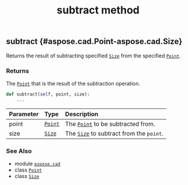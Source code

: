 ﻿---
title: subtract method
second_title: Aspose.CAD for Python via .NET API References
description: 
type: docs
weight: 60
url: /aspose.cad/point/subtract/
is_root: false
---

## subtract {#aspose.cad.Point-aspose.cad.Size}

Returns the result of subtracting specified [`Size`](/cad/python-net/aspose.cad/size) from the specified [`Point`](/cad/python-net/aspose.cad/point).


### Returns 


The [`Point`](/cad/python-net/aspose.cad/point) that is the result of the subtraction operation.


```python
def subtract(self, point, size):
    ...
```


| Parameter | Type | Description |
| :- | :- | :- |
| point | [`Point`](/cad/python-net/aspose.cad/point) | The [`Point`](/cad/python-net/aspose.cad/point) to be subtracted from. |
| size | [`Size`](/cad/python-net/aspose.cad/size) | The [`Size`](/cad/python-net/aspose.cad/size) to subtract from the `point`. |



### See Also
* module [`aspose.cad`](../../)
* class [`Point`](/cad/python-net/aspose.cad/point)
* class [`Size`](/cad/python-net/aspose.cad/size)
